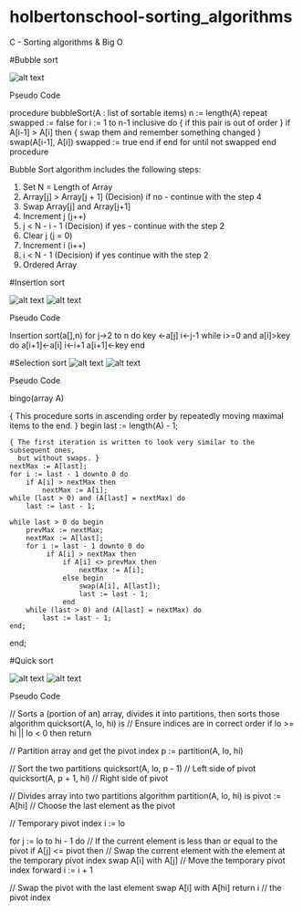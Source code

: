 # holbertonschool-sorting_algorithms
C - Sorting algorithms &amp; Big O

#Bubble sort

![alt text](image.png)

Pseudo Code

procedure bubbleSort(A : list of sortable items)
    n := length(A)
    repeat
        swapped := false
        for i := 1 to n-1 inclusive do
            { if this pair is out of order }
            if A[i-1] > A[i] then
                { swap them and remember something changed }
                swap(A[i-1], A[i])
                swapped := true
            end if
        end for
    until not swapped
end procedure

Bubble Sort algorithm includes the following steps:
1. Set N = Length of Array
2. Array[j] > Array[j + 1] (Decision)
if no - continue with the step 4
3. Swap Array[j] and Array[j+1]
4. Increment j (j++)
5. j < N - i - 1 (Decision)
if yes - continue with the step 2
6. Clear j (j = 0)
7. Increment i (i++)
8. i < N - 1 (Decision)
if yes continue with the step 2
9. Ordered Array


#Insertion sort

![alt text](image-1.png)
![alt text](image-6.png)

Pseudo Code

Insertion sort(a[],n)
for j->2 to n
    do key <-a[j]
    i<-j-1
    while i>=0 and a[i]>key
        do a[i+1]<-a[i]
        i<-i+1
    a[i+1]<-key
end

#Selection sort
![alt text](image-2.png)
![alt text](image-5.png)

Pseudo Code

bingo(array A)

{ This procedure sorts in ascending order by
  repeatedly moving maximal items to the end. }
begin
    last := length(A) - 1;

    { The first iteration is written to look very similar to the subsequent ones,
      but without swaps. }
    nextMax := A[last];
    for i := last - 1 downto 0 do
        if A[i] > nextMax then
            nextMax := A[i];
    while (last > 0) and (A[last] = nextMax) do
        last := last - 1;

    while last > 0 do begin
        prevMax := nextMax;
        nextMax := A[last];
        for i := last - 1 downto 0 do
             if A[i] > nextMax then
                 if A[i] <> prevMax then
                     nextMax := A[i];
                 else begin
                     swap(A[i], A[last]);
                     last := last - 1;
                 end
        while (last > 0) and (A[last] = nextMax) do
            last := last - 1;
    end;
end;

#Quick sort

![alt text](image-3.png)
![alt text](image-4.png)

Pseudo Code

// Sorts a (portion of an) array, divides it into partitions, then sorts those
algorithm quicksort(A, lo, hi) is
  // Ensure indices are in correct order
  if lo >= hi || lo < 0 then
    return

  // Partition array and get the pivot index
  p := partition(A, lo, hi)

  // Sort the two partitions
  quicksort(A, lo, p - 1) // Left side of pivot
  quicksort(A, p + 1, hi) // Right side of pivot

// Divides array into two partitions
algorithm partition(A, lo, hi) is
  pivot := A[hi] // Choose the last element as the pivot

  // Temporary pivot index
  i := lo

  for j := lo to hi - 1 do
    // If the current element is less than or equal to the pivot
    if A[j] <= pivot then
      // Swap the current element with the element at the temporary pivot index
      swap A[i] with A[j]
      // Move the temporary pivot index forward
      i := i + 1

  // Swap the pivot with the last element
  swap A[i] with A[hi]
  return i // the pivot index
